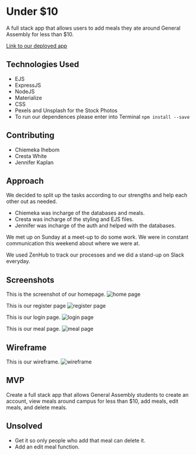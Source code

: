 # Under $10
A full stack app that allows users to add meals they ate around General Assembly for less than $10.

[Link to our deployed app](https://aqueous-harbor-86966.herokuapp.com/)

## Technologies Used
- EJS
- ExpressJS
- NodeJS
- Materialize
- CSS
- Pexels and Unsplash for the Stock Photos
- To run our dependences please enter into Terminal `npm install --save`

## Contributing 
- Chiemeka Ihebom
- Cresta White
- Jennifer Kaplan

## Approach
We decided to split up the tasks according to our strengths and help each other out as needed.

- Chiemeka was incharge of the databases and meals.
- Cresta was incharge of the styling and EJS files.
- Jennifer was incharge of the auth and helped with the databases.

We met up on Sunday at a meet-up to do some work. We were in constant communication this weekend about where we were at.

We used ZenHub to track our processes and we did a stand-up on Slack everyday.

## Screenshots
This is the screenshot of our homepage.
![home page](https://i.imgur.com/WairOPa.jpg)

This is our register page
![register page](https://i.imgur.com/xyOWgIY.png)

This is our login page.
![login page](https://i.imgur.com/ix2QwoD.png)

This is our meal page.
![meal page](https://i.imgur.com/4tHHGjA.png)


## Wireframe

This is our wireframe.
![wireframe](https://i.imgur.com/WrqXZb3.png)

## MVP
Create a full stack app that allows General Assembly students to create an account, view meals around campus for less than $10, add meals, edit meals, and delete meals.

## Unsolved
- Get it so only people who add that meal can delete it.
- Add an edit meal function.
